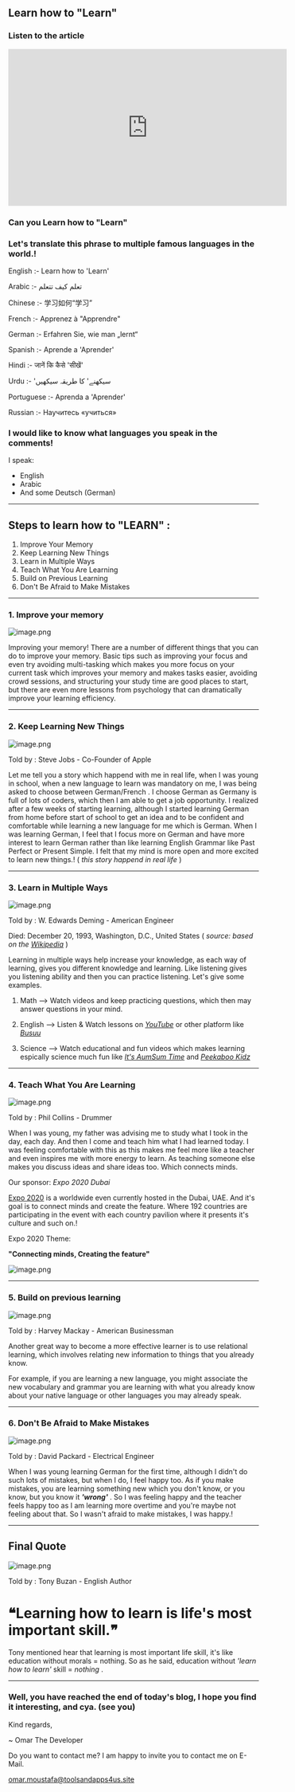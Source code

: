 ## Learn how to "Learn"

### Listen to the article

<iframe width="560" height="315" src="https://goofy-panini-04608a.netlify.app/" title="YouTube video player" frameborder="0" allow="accelerometer; autoplay; clipboard-write; encrypted-media; gyroscope; picture-in-picture" allowfullscreen></iframe>


### Can you Learn how to "Learn"

### Let's translate this phrase to multiple famous languages in the world.!

English :- Learn how to 'Learn'

Arabic :- تعلم كيف تتعلم

Chinese :- 学习如何“学习”

French :- Apprenez à "Apprendre"

German :- Erfahren Sie, wie man „lernt“

Spanish :- Aprende a 'Aprender'

Hindi :- जानें कि कैसे 'सीखें'

Urdu :- 'سیکھنے' کا طریقہ سیکھیں

Portuguese :- Aprenda a 'Aprender'

Russian :- Научитесь «учиться»

### I would like to know what languages you speak in the comments!

I speak:

- English
- Arabic
- And some Deutsch (German)

---------------------------------------------------------------------------

## Steps to learn how to "LEARN" :

1. Improve Your Memory
2. Keep Learning New Things
3. Learn in Multiple Ways
4. Teach What You Are Learning
5. Build on Previous Learning
6. Don't Be Afraid to Make Mistakes

-------------------------------------------------------------------

### 1. Improve your memory

![image.png](https://cdn.hashnode.com/res/hashnode/image/upload/v1644938568763/Bq7hptSpZ.png)

Improving your memory! There are a number of different things that you can do to improve your memory. Basic tips such as improving your focus and even try avoiding multi-tasking which makes you more focus on your current task which improves your memory and makes tasks easier, avoiding crowd sessions, and structuring your study time are good places to start, but there are even more lessons from psychology that can dramatically improve your learning efficiency.

------------------------------------------------------------------------------
 
### 2. Keep Learning New Things


![image.png](https://cdn.hashnode.com/res/hashnode/image/upload/v1644938865981/OWt2YEE4S.png)

Told by : Steve Jobs - Co-Founder of Apple

Let me tell you a story which happend with me in real life, when I was young in school, when a new language to learn was mandatory on me, I was being asked to choose between German/French . I choose German as Germany is full of lots of coders, which then I am able to get a job opportunity. I realized after a few weeks of starting learning, although I started learning German from home before start of school to get an idea and to be confident and comfortable while learning a new language for me which is German. When I was learning German, I feel that I focus more on German and have more interest to learn German rather than like learning English Grammar like Past Perfect or Present Simple. I felt that my mind is more open and more excited to learn new things.! ( *this story happend in real life* )

----------------------------------------------------------------------------------------

### 3. Learn in Multiple Ways


![image.png](https://cdn.hashnode.com/res/hashnode/image/upload/v1644939820190/_d2kz0t9_.png)

Told by : W. Edwards Deming - American Engineer

Died: December 20, 1993, Washington, D.C., United States ( *source: based on the [Wikipedia](http://url.toolsandapps4us.site/e5TOxh)*  )

Learning in multiple ways help increase your knowledge, as each way of learning, gives you different knowledge and learning. Like listening gives you listening ability and then you can practice listening. Let's give some examples.

1. Math --> Watch videos and keep practicing questions, which then may answer questions in your mind.

2. English --> Listen & Watch lessons on *[YouTube](https://www.youtube.com/results?search_query=Learn+English)* or other platform like *[Busuu](https://www.busuu.com/)*

3. Science --> Watch educational and fun videos which makes learning espically science much fun like *[It's AumSum Time](https://www.youtube.com/c/AumSum)* and *[Peekaboo Kidz](https://www.youtube.com/c/PeekabooKids/)*

----------------------------------------------------------------------------------------

### 4. Teach What You Are Learning


![image.png](https://cdn.hashnode.com/res/hashnode/image/upload/v1644941307136/PXjKDVUQ2.png)

Told by : Phil Collins - Drummer

When I was young, my father was advising me to study what I took in the day, each day. And then I come and teach him what I had learned today. I was feeling comfortable with this as this makes me feel more like a teacher and even inspires me with more energy to learn. As teaching someone else makes you discuss ideas and share ideas too. Which connects minds.

Our sponsor:
*Expo 2020 Dubai* 

[Expo 2020](http://url.toolsandapps4us.site/expo2020) is a worldwide even currently hosted in the Dubai, UAE. And it's goal is to connect minds and create the feature. Where 192 countries are participating in the event with each country pavilion where it presents it's culture and such on.!

Expo 2020 Theme:

**"Connecting minds, Creating the feature"**


![image.png](https://cdn.hashnode.com/res/hashnode/image/upload/v1644941153109/H2hqXOki8.png)

----------------------------------------------------------------------------------------

### 5. Build on previous learning


![image.png](https://cdn.hashnode.com/res/hashnode/image/upload/v1644941455704/uHfutKlUs.png)


Told by : Harvey Mackay - American Businessman

Another great way to become a more effective learner is to use relational learning, which involves relating new information to things that you already know.


For example, if you are learning a new language, you might associate the new vocabulary and grammar you are learning with what you already know about your native language or other languages you may already speak.

-----------------------------------------------------------------------------------------

### 6. Don't Be Afraid to Make Mistakes


![image.png](https://cdn.hashnode.com/res/hashnode/image/upload/v1644941738476/a2M3MrZy1.png)

Told by : David Packard - Electrical Engineer

When I was young learning German for the first time, although I didn't do such lots of mistakes, but when I do, I feel happy too. As if you make mistakes, you are learning something new which you don't know, or you know, but you know it ***'wrong'*** . So I was feeling happy and the teacher feels happy too as I am learning more overtime and you're maybe not feeling about that. So I wasn't afraid to make mistakes, I was happy.!

-----------------------------------------------------------------------------------

## Final Quote


![image.png](https://cdn.hashnode.com/res/hashnode/image/upload/v1644941819624/7ms3CValP.png)

Told by : Tony Buzan - English Author

# ❝**Learning how to learn is life's most important skill.**❞	

Tony mentioned hear that learning is most important life skill, it's like education without morals = nothing. So as he said, education without *'learn how to learn'* skill = *nothing* .

---------------------------------------------------------------------------------

### Well, you have reached the end of today's blog, I hope you find it interesting, and cya. (see you)

Kind regards,

~ Omar The Developer

Do you want to contact me? I am happy to invite you to contact me on E-Mail.

[omar.moustafa@toolsandapps4us.site](mailto:omar.moustafa@toolsandapps4us.site)